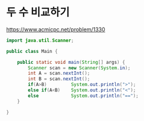 # 두 수 비교하기
https://www.acmicpc.net/problem/1330
```java
import java.util.Scanner;

public class Main {

	public static void main(String[] args) {
		Scanner scan = new Scanner(System.in);
		int A = scan.nextInt();
		int B = scan.nextInt();
		if(A>B)			System.out.println(">");
		else if(A<B)	System.out.println("<");
		else			System.out.println("==");
	}

}

```
